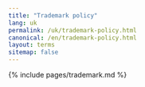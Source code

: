 ```yaml
---
title: "Trademark policy"
lang: uk
permalink: /uk/trademark-policy.html
canonical: /en/trademark-policy.html
layout: terms
sitemap: false
---
```


{% include pages/trademark.md %}
